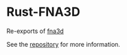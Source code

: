 # Rust-FNA3D

Re-exports of [fna3d](https://github.com/toyboot4e/rust-fna3d/tree/fna3h/fna3d)

See the [repository](https://github.com/toyboot4e/rust-fna3d) for more information.

